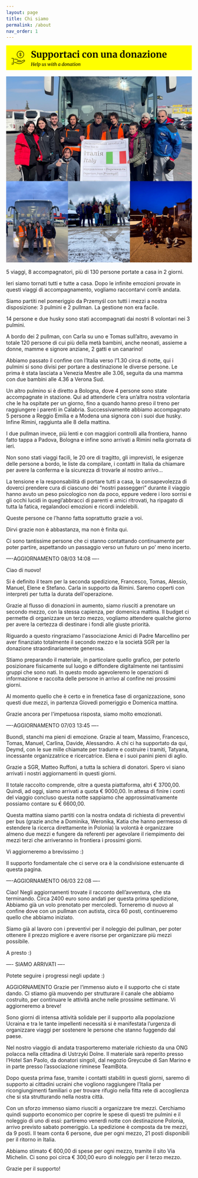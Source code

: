 ```yaml
---
layout: page
title: Chi siamo
permalink: /about
nav_order: 1
---
```


<a href="https://www.eppela.com/projects/7678" target="_blank"><img src="/assets/btn_charity.svg" alt="Supportaci con una donazione"/></a><br/>

<img src="/assets/eppela-header.jpg"/>

5 viaggi, 8 accompagnatori, più di 130 persone portate a casa in 2 giorni. 

Ieri siamo tornati tutti e tutte a casa. 
Dopo le infinite emozioni provate in questi viaggi di accompagnamento, vogliamo raccontarvi com’è andata. 

Siamo partiti nel pomeriggio da Przemyśl con tutti i mezzi a nostra disposizione: 3 pulmini e 2 pullman. La gestione non era facile. 

14 persone e due husky sono stati accompagnati dai nostri 8 volontari nei 3 pulmini. 

A bordo dei 2 pullman, con Carla su uno e Tomas sull’altro, avevamo in totale 120 persone di cui più della metà bambini, anche neonati, assieme a donne, mamme e signore anziane, 2 gatti e un canarino!

Abbiamo passato il confine con l’Italia verso l’1.30 circa di notte, qui i pulmini si sono divisi per portare a destinazione le diverse persone. Le prima è stata lasciata a Venezia Mestre alle 3.06, seguita da una mamma con due bambini alle 4.36 a Verona Sud. 

Un altro pulmino si è diretto a Bologna, dove 4 persone sono state accompagnate in stazione. Qui ad attenderle c’era un’altra nostra volontaria che le ha ospitate per un giorno, fino a quando hanno preso il treno per raggiungere i parenti in Calabria. Successivamente abbiamo accompagnato 5 persone a Reggio Emilia e a Modena una signora con i suoi due husky. Infine Rimini, raggiunta alle 8 della mattina.

I due pullman invece, più lenti e con maggiori controlli alla frontiera, hanno fatto tappa a Padova, Bologna e infine sono arrivati a Rimini nella giornata di ieri. 

Non sono stati viaggi facili, le 20 ore di tragitto, gli imprevisti, le esigenze delle persone a bordo, le liste da compilare, i contatti in Italia da chiamare per avere la conferma e la sicurezza di trovarle al nostro arrivo…

La tensione e la responsabilità di portare tutti a casa, la consapevolezza di doverci prendere cura di ciascuno dei “nostri passeggeri” durante il viaggio hanno avuto un peso psicologico non da poco, eppure vedere i loro sorrisi e gli occhi lucidi in quegl’abbracci di parenti e amici ritrovati, ha ripagato di tutta la fatica, regalandoci emozioni e ricordi indelebili. 

Queste persone ce l’hanno fatta soprattutto grazie a voi. 

Dirvi grazie non è abbastanza, ma non è finita qui. 

Ci sono tantissime persone che ci stanno contattando continuamente per poter partire, aspettando un passaggio verso un futuro un po’ meno incerto.


—-AGGIORNAMENTO 08/03 14:08 —- 

Ciao di nuovo!

Si è definito il team per la seconda spedizione, Francesco, Tomas, Alessio, Manuel, Elene e Stefano. Carla in supporto da Rimini. Saremo coperti con interpreti per tutta la durata dell'operazione.

Grazie al flusso di donazioni in aumento, siamo riusciti a prenotare un secondo mezzo, con la stessa capienza, per domenica mattina. Il budget ci permette di organizzare un terzo mezzo, vogliamo attendere qualche giorno per avere la certezza di destinare i fondi alle giuste priorità.

Riguardo a questo ringraziamo l'associazione Amici di Padre Marcellino per aver finanziato totalmente il secondo mezzo e la società SGR per la donazione straordinariamente generosa.

Stiamo preparando il materiale, in particolare quello grafico, per poterlo posizionare fisicamente sul luogo e diffondere digitalmente nei tantissimi gruppi che sono nati. In questo modo agevoleremo le operazioni di informazione e raccolta delle persone in arrivo al confine nei prossimi giorni.

Al momento quello che è certo e in frenetica fase di organizzazione, sono questi due mezzi, in partenza Giovedì pomeriggio e Domenica mattina.

Grazie ancora per l'impetuosa risposta, siamo molto emozionati.

 

—-AGGIORNAMENTO 07/03 13:45 —- 

Buondì, stanchi ma pieni di emozione. Grazie al team, Massimo, Francesco, Tomas, Manuel, Carlina, Davide, Alessandro. A chi ci ha supportato da qui, Deymd, con le sue mille chiamate per tradurre e costruire i tramiti, Tatyana, incessante organizzatrice e ricercatrice. Elena e i suoi panini pieni di aglio. 

Grazie a SGR, Matteo Ruffoni, a tutta la schiera di donatori. Spero vi siano arrivati i nostri aggiornamenti in questi giorni.

Il totale raccolto comprende, oltre a questa piattaforma, altri € 3700,00. Quindi, ad oggi, siamo arrivati a quota € 9000,00. In attesa di finire i conti del viaggio concluso questa notte sappiamo che approssimativamente possiamo contare su € 6600,00.

Questa mattina siamo partiti con la nostra ondata di richiesta di preventivi per bus (grazie anche a Dominika, Weronika, Katia che hanno permesso di estendere la ricerca direttamente in Polonia) la volontà è organizzare almeno due mezzi e fungere da referenti per agevolare il riempimento dei mezzi terzi che arriveranno in frontiera i prossimi giorni.

Vi aggiorneremo a brevissimo :)

Il supporto fondamentale che ci serve ora è la condivisione estenuante di questa pagina. 

 

—-AGGIORNAMENTO 06/03 22:08 —- 

Ciao! Negli aggiornamenti trovate il racconto dell’avventura, che sta terminando. Circa 2400 euro sono andati per questa prima spedizione, Abbiamo già un volo prenotato per mercoledì. Torneremo di nuovo al confine dove con un pullman con autista, circa 60 posti, continueremo quello che abbiamo iniziato.

Siamo già al lavoro con i preventivi per il noleggio dei pullman, per poter ottenere il prezzo migliore e avere risorse per organizzare più mezzi possibile.

A presto :)

—- SIAMO ARRIVATI —- 

Potete seguire i progressi negli update :)
 

AGGIORNAMENTO Grazie per l’immenso aiuto e il supporto che ci state dando. Ci stiamo già muovendo per strutturare il canale che abbiamo costruito, per continuare le attività anche nelle prossime settimane. Vi aggiorneremo a breve! 

Sono giorni di intensa attività solidale per il supporto alla popolazione Ucraina e tra le tante impellenti necessità si è manifestata l’urgenza di organizzare viaggi per sostenere le persone che stanno fuggendo dal paese.  

Nel nostro viaggio di andata trasporteremo materiale richiesto da una ONG polacca nella cittadina di Ustrzyki Dolne. Il materiale sarà reperito presso l’Hotel San Paolo, da donatori singoli, dal negozio Greycube di San Marino e in parte presso l’associazione riminese TeamBòta.

Dopo questa prima fase, tramite i contatti stabiliti in questi giorni, saremo di supporto ai cittadini ucraini che vogliono raggiungere l’Italia per ricongiungimenti familiari o per trovare rifugio nella fitta rete di accoglienza che si sta strutturando nella nostra città. 

Con un sforzo immenso siamo riusciti a organizzare tre mezzi. Cerchiamo quindi supporto economico per coprire le spese di questi tre pulmini e il noleggio di uno di essi: partiremo venerdì notte con destinazione Polonia, arrivo previsto sabato pomeriggio. La spedizione è composta da tre mezzi, da 9 posti. Il team conta 6 persone, due per ogni mezzo, 21 posti disponibili per il ritorno in Italia.

Abbiamo stimato € 600,00 di spese per ogni mezzo, tramite il sito Via Michelin. Ci sono poi circa € 300,00 euro di noleggio per il terzo mezzo. 

Grazie per il supporto!